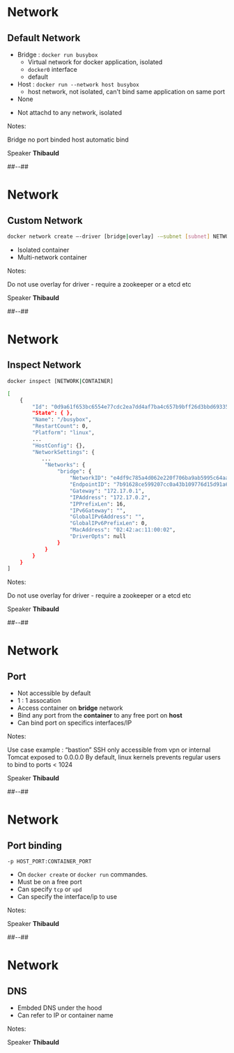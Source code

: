 <!-- .slide: -->

# Network

## Default Network 

- Bridge : `docker run busybox`
  - Virtual network for docker application, isolated
  - `docker0` interface 
  - default
- Host : `docker run --network host busybox`
  - host network, not isolated, can't bind same application on same port
- None
<!-- .element: class="list-fragment" -->
  - Not attachd to any network, isolated
<!-- .element: class="list-fragment" -->

Notes:

Bridge no port binded
host automatic bind

Speaker **Thibauld**

##--##

<!-- .slide: -->

# Network

## Custom Network 

```sh
docker network create –-driver [bridge|overlay] -–subnet [subnet] NETWORK
```

- Isolated container
- Multi-network container

Notes:

Do not use overlay for driver - require a zookeeper or a etcd etc 

Speaker **Thibauld**

##--##

<!-- .slide: class="with-code alone" -->

# Network

## Inspect Network 

```bash [1,7|18,19,24]
docker inspect [NETWORK|CONTAINER]

[
    {
        "Id": "0d9a61f653bc6554e77cdc2ea7dd4af7ba4c657b9bff26d3bbd69335648dbd92",
        "State": { },
        "Name": "/busybox",
        "RestartCount": 0,
        "Platform": "linux",
        ...
        "HostConfig": {},
        "NetworkSettings": {
           ...
            "Networks": {
                "bridge": {
                    "NetworkID": "e4df9c785a4d062e220f706ba9ab5995c64aa629c1d2b7cffdf6a6d4c8eed261",
                    "EndpointID": "7b91628ce599207cc0a43b109776d15d91a6d041ebfb919c436da2495b388be0",
                    "Gateway": "172.17.0.1",
                    "IPAddress": "172.17.0.2",
                    "IPPrefixLen": 16,
                    "IPv6Gateway": "",
                    "GlobalIPv6Address": "",
                    "GlobalIPv6PrefixLen": 0,
                    "MacAddress": "02:42:ac:11:00:02",
                    "DriverOpts": null
                }
            }
        }
    }
]
```
 
Notes:

Do not use overlay for driver - require a zookeeper or a etcd etc 

Speaker **Thibauld**

##--##

# Network

## Port

- Not accessible by default
- 1 : 1 assocation
- Access container on **bridge** network
- Bind any port from the **container** to any free port on **host**
- Can bind port on specifics interfaces/IP

Notes: 

Use case example : “bastion”
SSH only accessible from vpn or internal
Tomcat exposed to 0.0.0.0
By default, linux kernels prevents regular users to bind to ports < 1024

Speaker **Thibauld**

##--##

# Network

## Port binding

```shell
-p HOST_PORT:CONTAINER_PORT
```

- On `docker create` or `docker run` commandes.
- Must be on a free port
- Can specify `tcp` or `upd` 
- Can specify the interface/ip to use

Notes: 

Speaker **Thibauld**

##--##

# Network

## DNS

- Embded DNS under the hood 
- Can refer to IP or container name

Notes: 

Speaker **Thibauld**